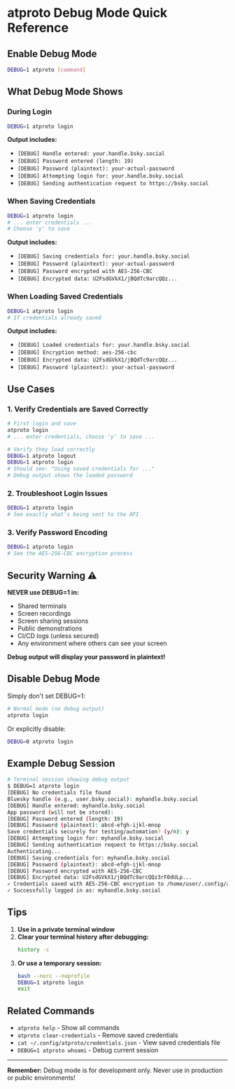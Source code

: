 # atproto Debug Mode Quick Reference

## Enable Debug Mode

```bash
DEBUG=1 atproto [command]
```

## What Debug Mode Shows

### During Login
```bash
DEBUG=1 atproto login
```

**Output includes:**
- `[DEBUG] Handle entered: your.handle.bsky.social`
- `[DEBUG] Password entered (length: 19)`
- `[DEBUG] Password (plaintext): your-actual-password`
- `[DEBUG] Attempting login for: your.handle.bsky.social`
- `[DEBUG] Sending authentication request to https://bsky.social`

### When Saving Credentials
```bash
DEBUG=1 atproto login
# ... enter credentials ...
# Choose 'y' to save
```

**Output includes:**
- `[DEBUG] Saving credentials for: your.handle.bsky.social`
- `[DEBUG] Password (plaintext): your-actual-password`
- `[DEBUG] Password encrypted with AES-256-CBC`
- `[DEBUG] Encrypted data: U2FsdGVkX1/jBQdTc9arcQQz...`

### When Loading Saved Credentials
```bash
DEBUG=1 atproto login
# If credentials already saved
```

**Output includes:**
- `[DEBUG] Loaded credentials for: your.handle.bsky.social`
- `[DEBUG] Encryption method: aes-256-cbc`
- `[DEBUG] Encrypted data: U2FsdGVkX1/jBQdTc9arcQQz...`
- `[DEBUG] Password (plaintext): your-actual-password`

## Use Cases

### 1. Verify Credentials are Saved Correctly
```bash
# First login and save
atproto login
# ... enter credentials, choose 'y' to save ...

# Verify they load correctly
DEBUG=1 atproto logout
DEBUG=1 atproto login
# Should see: "Using saved credentials for ..."
# Debug output shows the loaded password
```

### 2. Troubleshoot Login Issues
```bash
DEBUG=1 atproto login
# See exactly what's being sent to the API
```

### 3. Verify Password Encoding
```bash
DEBUG=1 atproto login
# See the AES-256-CBC encryption process
```

## Security Warning ⚠️

**NEVER use DEBUG=1 in:**
- Shared terminals
- Screen recordings
- Screen sharing sessions
- Public demonstrations
- CI/CD logs (unless secured)
- Any environment where others can see your screen

**Debug output will display your password in plaintext!**

## Disable Debug Mode

Simply don't set DEBUG=1:

```bash
# Normal mode (no debug output)
atproto login
```

Or explicitly disable:

```bash
DEBUG=0 atproto login
```

## Example Debug Session

```bash
# Terminal session showing debug output
$ DEBUG=1 atproto login
[DEBUG] No credentials file found
Bluesky handle (e.g., user.bsky.social): myhandle.bsky.social
[DEBUG] Handle entered: myhandle.bsky.social
App password (will not be stored): 
[DEBUG] Password entered (length: 19)
[DEBUG] Password (plaintext): abcd-efgh-ijkl-mnop
Save credentials securely for testing/automation? (y/n): y
[DEBUG] Attempting login for: myhandle.bsky.social
[DEBUG] Sending authentication request to https://bsky.social
Authenticating...
[DEBUG] Saving credentials for: myhandle.bsky.social
[DEBUG] Password (plaintext): abcd-efgh-ijkl-mnop
[DEBUG] Password encrypted with AES-256-CBC
[DEBUG] Encrypted data: U2FsdGVkX1/jBQdTc9arcQQz3rF0dULp...
✓ Credentials saved with AES-256-CBC encryption to /home/user/.config/atproto/credentials.json
✓ Successfully logged in as: myhandle.bsky.social
```

## Tips

1. **Use in a private terminal window**
2. **Clear your terminal history after debugging:**
   ```bash
   history -c
   ```
3. **Or use a temporary session:**
   ```bash
   bash --norc --noprofile
   DEBUG=1 atproto login
   exit
   ```

## Related Commands

- `atproto help` - Show all commands
- `atproto clear-credentials` - Remove saved credentials
- `cat ~/.config/atproto/credentials.json` - View saved credentials file
- `DEBUG=1 atproto whoami` - Debug current session

---

**Remember:** Debug mode is for development only. Never use in production or public environments!
